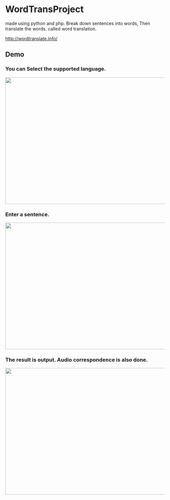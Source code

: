 WordTransProject
====

made using python and php. Break down sentences into words, Then translate the words. called word translation.

http://wordtranslate.info/

## Demo

### You can Select the supported language.

<img src="http://wordtranslate.info/img/Translate01.png" width="600" height="400" />

### Enter a sentence.

<img src="http://wordtranslate.info/img/Translate02.png" width="600" height="400" />

### The result is output. Audio correspondence is also done.

<img src="http://wordtranslate.info/img/Translate03.png" width="600" height="400" />
